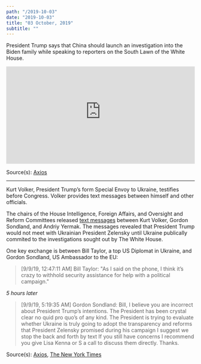 ```yaml
---
path: "/2019-10-03"
date: "2019-10-03"
title: "03 October, 2019"
subtitle: ""
---
```


President Trump says that China should launch an investigation into the Biden family while speaking to reporters on the South Lawn of the White House.

<iframe width="100%" height="260px" src="https://www.youtube-nocookie.com/embed/h1Q67tAUiMg" frameborder="0" allow="accelerometer; autoplay; encrypted-media; gyroscope; picture-in-picture" allowfullscreen></iframe>

Source(s): <a href="https://www.axios.com/trump-china-investigate-joe-biden-f7d034bf-91ea-4ede-a879-6b86c36e719a.html" target="_blank" rel="noopener noreferrer">Axios</a>

---

Kurt Volker, President Trump’s form Special Envoy to Ukraine, testifies before Congress. Volker provides text messages between himself and other officials.

The chairs of the House Intelligence, Foreign Affairs, and Oversight and Reform Committees released <a href="https://foreignaffairs.house.gov/_cache/files/a/4/a4a91fab-99cd-4eb9-9c6c-ec1c586494b9/621801458E982E9903839ABC7404A917.chairmen-letter-on-state-departmnent-texts-10-03-19.pdf" target="_blank" rel="noopener noreferrer">text messages</a> between Kurt Volker, Gordon Sondland, and Andriy Yermak. The messages revealed that President Trump would not meet with Ukrainian President Zelensky until Ukraine publically commited to the investigations sought out by The White House.

One key exchange is between Bill Taylor, a top US Diplomat in Ukraine, and Gordon Sondland, US Ambassador to the EU:

> [9/9/19, 12:47:11 AM] Bill Taylor: "As I said on the phone, I think it’s crazy to withhold security assistance for help with a political campaign."

_5 hours later_

> [9/9/19, 5:19:35 AM] Gordon Sondland: Bill, I believe you are incorrect about President Trump’s intentions. The President has been crystal clear no quid pro quo’s of any kind. The President is trying to evaluate whether Ukraine is truly going to adopt the transparency and reforms that President Zelensky promised during his campaign I suggest we stop the back and forth by text If you still have concerns I recommend you give Lisa Kenna or S a call to discuss them directly. Thanks.


Source(s): <a href="https://www.axios.com/kurt-volker-text-messages-ukraine-trump-house-democrats-5fd4d718-378f-4c0f-8d2a-b2560bd2d6d3.html" target="_blank" rel="noopener noreferrer">Axios</a>, <a href="https://www.nytimes.com/2019/10/03/us/politics/trump-ukraine.html" target="_blank" rel="noopener noreferrer">The New York Times</a>